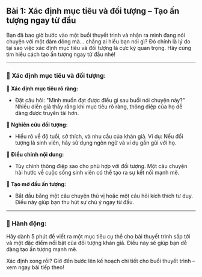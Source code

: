 ## Bài 1: Xác định mục tiêu và đối tượng – Tạo ấn tượng ngay từ đầu

Bạn đã bao giờ bước vào một buổi thuyết trình và nhận ra mình đang nói chuyện với một đám đông mà... chẳng ai hiểu bạn nói gì? Đó chính là lý do tại sao việc xác định mục tiêu và đối tượng là cực kỳ quan trọng. Hãy cùng tìm hiểu cách tạo ấn tượng ngay từ đầu nhé!

---

### 📌 Xác định mục tiêu và đối tượng:

**🔹 Xác định mục tiêu rõ ràng:**
- Đặt câu hỏi: "Mình muốn đạt được điều gì sau buổi nói chuyện này?" Nhiều diễn giả thấy rằng khi mục tiêu rõ ràng, thông điệp của họ dễ dàng được truyền tải hơn.

**🔹 Nghiên cứu đối tượng:**
- Hiểu rõ về độ tuổi, sở thích, và nhu cầu của khán giả. Ví dụ: Nếu đối tượng là sinh viên, hãy sử dụng ngôn ngữ và ví dụ gần gũi với họ.

**🔹 Điều chỉnh nội dung:**
- Tùy chỉnh thông điệp sao cho phù hợp với đối tượng. Một câu chuyện hài hước về cuộc sống sinh viên có thể tạo ra sự kết nối mạnh mẽ.

**🔹 Tạo mở đầu ấn tượng:**
- Bắt đầu bằng một câu chuyện thú vị hoặc một câu hỏi kích thích tư duy. Điều này giúp bạn thu hút sự chú ý ngay từ đầu.

---

### 🚀 Hành động:

Hãy dành 5 phút để viết ra một mục tiêu cụ thể cho bài thuyết trình sắp tới và một đặc điểm nổi bật của đối tượng khán giả. Điều này sẽ giúp bạn dễ dàng tạo ấn tượng mạnh mẽ.

Xác định xong rồi? Giờ đến bước lên kế hoạch chi tiết cho buổi thuyết trình – xem ngay bài tiếp theo!